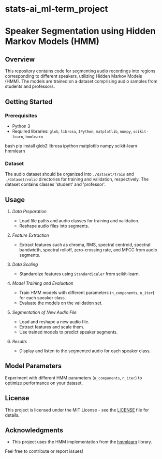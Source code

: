 # stats-ai_ml-term_project
# Speaker Segmentation using Hidden Markov Models (HMM)

## Overview

This repository contains code for segmenting audio recordings into regions corresponding to different speakers, utilizing Hidden Markov Models (HMM). The models are trained on a dataset comprising audio samples from students and professors.

## Getting Started

### Prerequisites

- Python 3
- Required libraries: `glob`, `librosa`, `IPython`, `matplotlib`, `numpy`, `scikit-learn`, `hmmlearn`

bash
pip install glob2 librosa ipython matplotlib numpy scikit-learn hmmlearn


### Dataset

The audio dataset should be organized into `./dataset/train` and `./dataset/valid` directories for training and validation, respectively. The dataset contains classes 'student' and 'professor'.

## Usage

1. *Data Preparation*

   - Load file paths and audio classes for training and validation.
   - Reshape audio files into segments.

2. *Feature Extraction*

   - Extract features such as chroma, RMS, spectral centroid, spectral bandwidth, spectral rolloff, zero-crossing rate, and MFCC from audio segments.

3. *Data Scaling*

   - Standardize features using `StandardScaler` from scikit-learn.

4. *Model Training and Evaluation*

   - Train HMM models with different parameters (`n_components`, `n_iter`) for each speaker class.
   - Evaluate the models on the validation set.

5. *Segmentation of New Audio File*

   - Load and reshape a new audio file.
   - Extract features and scale them.
   - Use trained models to predict speaker segments.

6. *Results*

   - Display and listen to the segmented audio for each speaker class.

## Model Parameters

Experiment with different HMM parameters (`n_components`, `n_iter`) to optimize performance on your dataset.

## License

This project is licensed under the MIT License - see the [LICENSE](LICENSE) file for details.

## Acknowledgments

- This project uses the HMM implementation from the [hmmlearn](https://hmmlearn.readthedocs.io/en/stable/) library.

Feel free to contribute or report issues!
